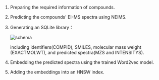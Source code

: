 1. Preparing the required information of compounds.

2. Predicting the compounds' EI-MS spectra using NEIMS.

3. Generating an SQLite library：

   ![schema](E:\hub\lib\schema.png)

    including identifiers(COMPID), SMILES, molecular mass weight (EXACTMOLWT), and predicted spectra(MZS and INTENSITYS).

4. Embedding the predicted spectra using the trained Word2vec model.

5. Adding the embeddings into an HNSW index.